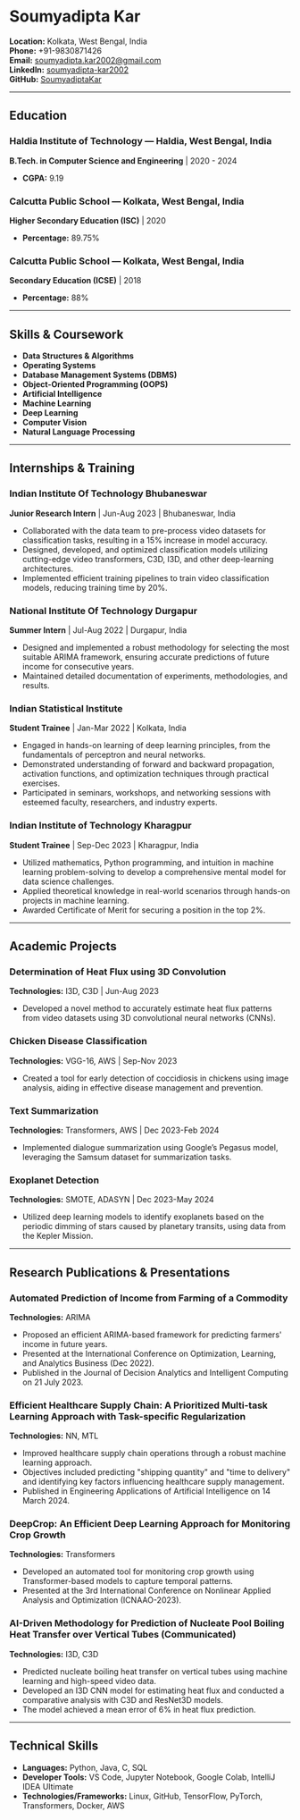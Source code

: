 # Soumyadipta Kar

**Location:** Kolkata, West Bengal, India  
**Phone:** +91-9830871426  
**Email:** [soumyadipta.kar2002@gmail.com](mailto:soumyadipta.kar2002@gmail.com)  
**LinkedIn:** [soumyadipta-kar2002](https://www.linkedin.com/in/soumyadipta-kar2002)  
**GitHub:** [SoumyadiptaKar](https://github.com/SoumyadiptaKar)  

---

## Education

### Haldia Institute of Technology — Haldia, West Bengal, India  
**B.Tech. in Computer Science and Engineering** | 2020 - 2024  
- **CGPA:** 9.19

### Calcutta Public School — Kolkata, West Bengal, India  
**Higher Secondary Education (ISC)** | 2020  
- **Percentage:** 89.75%

### Calcutta Public School — Kolkata, West Bengal, India  
**Secondary Education (ICSE)** | 2018  
- **Percentage:** 88%

---

## Skills & Coursework
- **Data Structures & Algorithms**
- **Operating Systems**
- **Database Management Systems (DBMS)**
- **Object-Oriented Programming (OOPS)**
- **Artificial Intelligence**
- **Machine Learning**
- **Deep Learning**
- **Computer Vision**
- **Natural Language Processing**

---

## Internships & Training

### Indian Institute Of Technology Bhubaneswar  
**Junior Research Intern** | Jun-Aug 2023 | Bhubaneswar, India  
- Collaborated with the data team to pre-process video datasets for classification tasks, resulting in a 15% increase in model accuracy.
- Designed, developed, and optimized classification models utilizing cutting-edge video transformers, C3D, I3D, and other deep-learning architectures.
- Implemented efficient training pipelines to train video classification models, reducing training time by 20%.

### National Institute Of Technology Durgapur  
**Summer Intern** | Jul-Aug 2022 | Durgapur, India  
- Designed and implemented a robust methodology for selecting the most suitable ARIMA framework, ensuring accurate predictions of future income for consecutive years.
- Maintained detailed documentation of experiments, methodologies, and results.

### Indian Statistical Institute  
**Student Trainee** | Jan-Mar 2022 | Kolkata, India  
- Engaged in hands-on learning of deep learning principles, from the fundamentals of perceptron and neural networks.
- Demonstrated understanding of forward and backward propagation, activation functions, and optimization techniques through practical exercises.
- Participated in seminars, workshops, and networking sessions with esteemed faculty, researchers, and industry experts.

### Indian Institute of Technology Kharagpur  
**Student Trainee** | Sep-Dec 2023 | Kharagpur, India  
- Utilized mathematics, Python programming, and intuition in machine learning problem-solving to develop a comprehensive mental model for data science challenges.
- Applied theoretical knowledge in real-world scenarios through hands-on projects in machine learning.
- Awarded Certificate of Merit for securing a position in the top 2%.

---

## Academic Projects

### Determination of Heat Flux using 3D Convolution  
**Technologies:** I3D, C3D | Jun-Aug 2023  
- Developed a novel method to accurately estimate heat flux patterns from video datasets using 3D convolutional neural networks (CNNs).

### Chicken Disease Classification  
**Technologies:** VGG-16, AWS | Sep-Nov 2023  
- Created a tool for early detection of coccidiosis in chickens using image analysis, aiding in effective disease management and prevention.

### Text Summarization  
**Technologies:** Transformers, AWS | Dec 2023-Feb 2024  
- Implemented dialogue summarization using Google’s Pegasus model, leveraging the Samsum dataset for summarization tasks.

### Exoplanet Detection  
**Technologies:** SMOTE, ADASYN | Dec 2023-May 2024  
- Utilized deep learning models to identify exoplanets based on the periodic dimming of stars caused by planetary transits, using data from the Kepler Mission.

---

## Research Publications & Presentations

### Automated Prediction of Income from Farming of a Commodity  
**Technologies:** ARIMA  
- Proposed an efficient ARIMA-based framework for predicting farmers' income in future years.
- Presented at the International Conference on Optimization, Learning, and Analytics Business (Dec 2022).
- Published in the Journal of Decision Analytics and Intelligent Computing on 21 July 2023.

### Efficient Healthcare Supply Chain: A Prioritized Multi-task Learning Approach with Task-specific Regularization  
**Technologies:** NN, MTL  
- Improved healthcare supply chain operations through a robust machine learning approach.
- Objectives included predicting "shipping quantity" and "time to delivery" and identifying key factors influencing healthcare supply management.
- Published in Engineering Applications of Artificial Intelligence on 14 March 2024.

### DeepCrop: An Efficient Deep Learning Approach for Monitoring Crop Growth  
**Technologies:** Transformers  
- Developed an automated tool for monitoring crop growth using Transformer-based models to capture temporal patterns.
- Presented at the 3rd International Conference on Nonlinear Applied Analysis and Optimization (ICNAAO-2023).

### AI-Driven Methodology for Prediction of Nucleate Pool Boiling Heat Transfer over Vertical Tubes (Communicated)  
**Technologies:** I3D, C3D  
- Predicted nucleate boiling heat transfer on vertical tubes using machine learning and high-speed video data.
- Developed an I3D CNN model for estimating heat flux and conducted a comparative analysis with C3D and ResNet3D models.
- The model achieved a mean error of 6% in heat flux prediction.

---

## Technical Skills
- **Languages:** Python, Java, C, SQL
- **Developer Tools:** VS Code, Jupyter Notebook, Google Colab, IntelliJ IDEA Ultimate
- **Technologies/Frameworks:** Linux, GitHub, TensorFlow, PyTorch, Transformers, Docker, AWS
